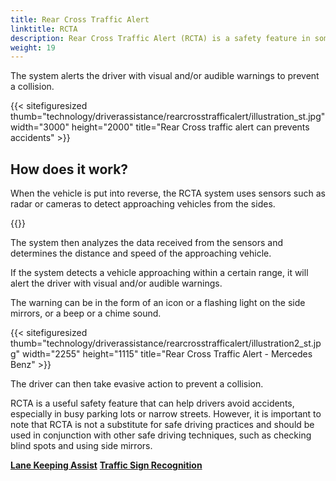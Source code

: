 ```yaml
---
title: Rear Cross Traffic Alert
linktitle: RCTA
description: Rear Cross Traffic Alert (RCTA) is a safety feature in some modern cars that uses sensors to detect approaching vehicles from the side when backing out of a parking space or driveway.
weight: 19
---
```

<!-- markdownlint-disable MD033 -->

The system alerts the driver with visual and/or audible warnings to prevent a collision.

{{< sitefiguresized thumb="technology/driverassistance/rearcrosstrafficalert/illustration_st.jpg" width="3000" height="2000" title="Rear Cross traffic alert can prevents accidents" >}}

## How does it work?

When the vehicle is put into reverse, the RCTA system uses sensors such as radar or cameras to detect approaching vehicles from the sides.

{{<evkxdisplayaddarticle />}}

The system then analyzes the data received from the sensors and determines the distance and speed of the approaching vehicle.

If the system detects a vehicle approaching within a certain range, it will alert the driver with visual and/or audible warnings.

The warning can be in the form of an icon or a flashing light on the side mirrors, or a beep or a chime sound.

{{< sitefiguresized thumb="technology/driverassistance/rearcrosstrafficalert/illustration2_st.jpg" width="2255" height="1115" title="Rear Cross Traffic Alert - Mercedes Benz" >}}

The driver can then take evasive action to prevent a collision.

RCTA is a useful safety feature that can help drivers avoid accidents, especially in busy parking lots or narrow streets. However, it is important to note that RCTA is not a substitute for safe driving practices and should be used in conjunction with other safe driving techniques, such as checking blind spots and using side mirrors.


<div class="mt-3 mb-3">
    <a href="../lanekeepingassist/" class="text-decoration-none text-black"><strong><i class="bi-arrow-left"></i> Lane Keeping Assist</strong></a>
    <a href="../trafficsignrecognition/" class="text-decoration-none text-black float-end"><strong>Traffic Sign Recognition <i class="bi-arrow-right"></i></strong></a>
</div>